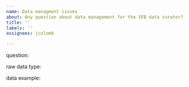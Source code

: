 ```yaml
---
name: Data managment issues
about: Any question about data management for the SFB data curator?
title: ''
labels: ''
assignees: jcolomb

---
```


question:


raw data type:

data example:
